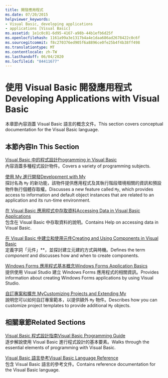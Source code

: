 ```yaml
---
title: 開發應用程式
ms.date: 07/20/2015
helpviewer_keywords:
- Visual Basic, developing applications
- applications [Visual Basic]
ms.assetid: 1e1c0c81-6d95-4167-a98b-44b1efb6d25f
ms.openlocfilehash: 1161a99a3e1317b4a4e1daa686ad2678422c0c6f
ms.sourcegitcommit: f8c270376ed905f6a8896ce0fe25b4f4b38ff498
ms.translationtype: MT
ms.contentlocale: zh-TW
ms.lasthandoff: 06/04/2020
ms.locfileid: "84411677"
---
```

# <a name="developing-applications-with-visual-basic"></a><span data-ttu-id="0d8a9-102">使用 Visual Basic 開發應用程式</span><span class="sxs-lookup"><span data-stu-id="0d8a9-102">Developing Applications with Visual Basic</span></span>

<span data-ttu-id="0d8a9-103">本章節內容涵蓋 Visual Basic 語言的概念文件。</span><span class="sxs-lookup"><span data-stu-id="0d8a9-103">This section covers conceptual documentation for the Visual Basic language.</span></span>  
  
## <a name="in-this-section"></a><span data-ttu-id="0d8a9-104">本節內容</span><span class="sxs-lookup"><span data-stu-id="0d8a9-104">In This Section</span></span>  

 [<span data-ttu-id="0d8a9-105">Visual Basic 中的程式設計</span><span class="sxs-lookup"><span data-stu-id="0d8a9-105">Programming in Visual Basic</span></span>](programming/index.md)  
 <span data-ttu-id="0d8a9-106">內容涵蓋多種程式設計物件。</span><span class="sxs-lookup"><span data-stu-id="0d8a9-106">Covers a variety of programming subjects.</span></span>  
  
 [<span data-ttu-id="0d8a9-107">使用 My 進行開發</span><span class="sxs-lookup"><span data-stu-id="0d8a9-107">Development with My</span></span>](development-with-my/index.md)  
 <span data-ttu-id="0d8a9-108">探討名為 `My` 的新功能，該物件提供應用程式及其執行階段環境相關的資訊和預設物件執行個體存取權。</span><span class="sxs-lookup"><span data-stu-id="0d8a9-108">Discusses a new feature called `My`, which provides access to information and default object instances that are related to an application and its run-time environment.</span></span>  
  
 [<span data-ttu-id="0d8a9-109">在 Visual Basic 應用程式中存取資料</span><span class="sxs-lookup"><span data-stu-id="0d8a9-109">Accessing Data in Visual Basic Applications</span></span>](accessing-data.md)  
 <span data-ttu-id="0d8a9-110">包含在 Visual Basic 中存取資料的說明。</span><span class="sxs-lookup"><span data-stu-id="0d8a9-110">Contains Help on accessing data in Visual Basic.</span></span>  
  
 [<span data-ttu-id="0d8a9-111">在 Visual Basic 中建立和使用元件</span><span class="sxs-lookup"><span data-stu-id="0d8a9-111">Creating and Using Components in Visual Basic</span></span>](creating-and-using-components.md)  
 <span data-ttu-id="0d8a9-112">定義字詞「元件」\*\*，並探討建立元建的方式與時機。</span><span class="sxs-lookup"><span data-stu-id="0d8a9-112">Defines the term *component* and discusses how and when to create components.</span></span>  
  
 [<span data-ttu-id="0d8a9-113">Windows Forms 應用程式基本概念</span><span class="sxs-lookup"><span data-stu-id="0d8a9-113">Windows Forms Application Basics</span></span>](windows-forms/index.md)  
 <span data-ttu-id="0d8a9-114">提供使用 Visual Studio 建立 Windows Forms 應用程式的相關資訊。</span><span class="sxs-lookup"><span data-stu-id="0d8a9-114">Provides information about creating Windows Forms applications by using Visual Studio.</span></span>  
  
 [<span data-ttu-id="0d8a9-115">自訂專案和擴充 My</span><span class="sxs-lookup"><span data-stu-id="0d8a9-115">Customizing Projects and Extending My</span></span>](customizing-extending-my/index.md)  
 <span data-ttu-id="0d8a9-116">說明您可以如何自訂專案範本，以提供額外 `My` 物件。</span><span class="sxs-lookup"><span data-stu-id="0d8a9-116">Describes how you can customize project templates to provide additional `My` objects.</span></span>  
  
## <a name="related-sections"></a><span data-ttu-id="0d8a9-117">相關章節</span><span class="sxs-lookup"><span data-stu-id="0d8a9-117">Related Sections</span></span>  

 [<span data-ttu-id="0d8a9-118">Visual Basic 程式設計指南</span><span class="sxs-lookup"><span data-stu-id="0d8a9-118">Visual Basic Programming Guide</span></span>](../programming-guide/index.md)  
 <span data-ttu-id="0d8a9-119">逐步解說使用 Visual Basic 進行程式設計的基本要素。</span><span class="sxs-lookup"><span data-stu-id="0d8a9-119">Walks through the essential elements of programming with Visual Basic.</span></span>  
  
 [<span data-ttu-id="0d8a9-120">Visual Basic 語言參考</span><span class="sxs-lookup"><span data-stu-id="0d8a9-120">Visual Basic Language Reference</span></span>](../language-reference/index.md)  
 <span data-ttu-id="0d8a9-121">包含 Visual Basic 語言的參考文件。</span><span class="sxs-lookup"><span data-stu-id="0d8a9-121">Contains reference documentation for the Visual Basic language.</span></span>
